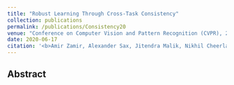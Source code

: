 ```yaml
---
title: "Robust Learning Through Cross-Task Consistency"
collection: publications
permalink: /publications/Consistency20
venue: "Conference on Computer Vision and Pattern Recognition (CVPR), 2020"
date: 2020-06-17
citation: '<b>Amir Zamir, Alexander Sax, Jitendra Malik, Nikhil Cheerla, Rohan Suri, <b>Zhangjie Cao</b>\*, Leonidas Guibas. <i>Conference on Computer Vision and Pattern Recognition</i> <b>CVPR 2020</b>.'
---
```




## Abstract
